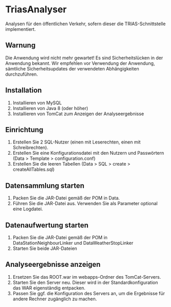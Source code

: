 # TriasAnalyser
Analysen für den öffentlichen Verkehr, sofern dieser die TRIAS-Schnittstelle implementiert.

## Warnung
Die Anwendung wird nicht mehr gewartet! Es sind Sicherheitslücken in der Anwendung bekannt. Wir empfehlen vor Verwendung der Anwendung, sämtliche Sicherheitsupdates der verwendeten Abhängigkeiten durchzuführen.

## Installation
1. Installieren von MySQL
2. Installieren von Java 8 (oder höher)
3. Installieren von TomCat zum Anzeigen der Analyseergebnisse

## Einrichtung
1. Erstellen Sie 2 SQL-Nutzer (einen mit Leserechten, einen mit Schreibrechten).
2. Erstellen Sie eine Konfigurationsdatei mit den Nutzern und Passwörtern (Data > Template > configuration.conf)
3. Erstellen Sie die leeren Tabellen (Data > SQL > create > createAllTables.sql)

## Datensammlung starten
1. Packen Sie die JAR-Datei gemäß der POM in Data.
2. Führen Sie die JAR-Datei aus. Verwenden Sie als Parameter optional eine Logdatei.

## Datenaufwertung starten
1. Packen Sie die JAR-Datei gemäß der POM in DataStationNeighbourLinker und DataWeatherStopLinker
2. Starten Sie beide JAR-Dateien

## Analyseergebnisse anzeigen
1. Ersetzen Sie das ROOT.war im webapps-Ordner des TomCat-Servers.
2. Starten Sie den Server neu. Dieser wird in der Standardkonfiguration das WAR eigenständig entpacken.
3. Passen Sie ggf. die Konfiguration des Servers an, um die Ergebnisse für andere Rechner zugänglich zu machen.
